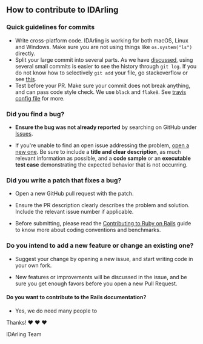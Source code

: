 ## How to contribute to IDArling

### Quick guidelines for commits

* Write cross-platform code. IDArling is working for both macOS, Linux and Windows. Make sure you are not using things like `os.system("ls")` directly.
* Split your large commit into several parts. As we have [discussed](https://github.com/IDArlingTeam/IDArling/issues/46#issuecomment-418980108), using several small commits is easier to see the history through `git log`. If you do not know how to selectively `git add` your file, go stackoverflow or see [this](https://mirrors.edge.kernel.org/pub/software/scm/git/docs/git-add.html#_interactive_mode).
* Test before your PR. Make sure your commit does not break anything, and can pass code style check. We use `black` and `flake8`. See [travis config file](https://github.com/IDArlingTeam/IDArling/blob/master/.travis.yml) for more.

### Did you find a bug?

* **Ensure the bug was not already reported** by searching on GitHub under [Issues](https://github.com/IDArlingTeam/IDArling/issues).

* If you're unable to find an open issue addressing the problem, [open a new one](https://github.com/IDArlingTeam/IDArling/issues/new). Be sure to include a **title and clear description**, as much relevant information as possible, and a **code sample** or an **executable test case** demonstrating the expected behavior that is not occurring.

### Did you write a patch that fixes a bug?

* Open a new GitHub pull request with the patch.

* Ensure the PR description clearly describes the problem and solution. Include the relevant issue number if applicable.

* Before submitting, please read the [Contributing to Ruby on Rails](http://edgeguides.rubyonrails.org/contributing_to_ruby_on_rails.html) guide to know more about coding conventions and benchmarks.

### Do you intend to add a new feature or change an existing one?

* Suggest your change by opening a new issue, and start writing code in your own fork.

* New features or improvements will be discussed in the issue, and be sure you get enough favors before you open a new Pull Request.

#### **Do you want to contribute to the Rails documentation?**

* Yes, we do need many people to 

Thanks! :heart: :heart: :heart:

IDArling Team
